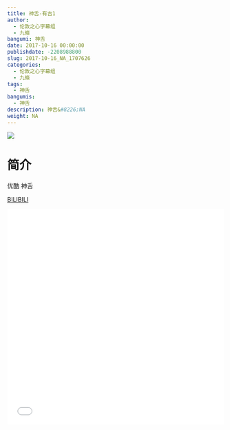 ```yaml
---
title: 神舌-有吉1
author: 
  - 伦敦之心字幕组
  - 九條
bangumi: 神舌
date: 2017-10-16 00:00:00
publishdate: -2208988800
slug: 2017-10-16_NA_1707626
categories: 
  - 伦敦之心字幕组
  - 九條
tags: 
  - 神舌
bangumis: 
  - 神舌
description: 神舌&#8226;NA
weight: NA
---
```


![](https://i.imgur.com/x5s25lp.png)

# 简介  
优酷 神舌

  [BILIBILI](https://www.bilibili.com/video/av1707626/)


<div class="vcontainer">  <iframe class='video' src="//www.bilibili.com/html/html5player.html?cid=2607044&aid=1707626" width="100%" height="500" frameborder="0" allowfullscreen="allowfullscreen"></iframe></div>
